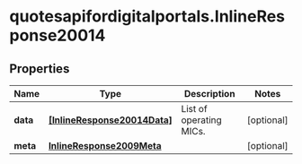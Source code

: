 # quotesapifordigitalportals.InlineResponse20014

## Properties

Name | Type | Description | Notes
------------ | ------------- | ------------- | -------------
**data** | [**[InlineResponse20014Data]**](InlineResponse20014Data.md) | List of operating MICs. | [optional] 
**meta** | [**InlineResponse2009Meta**](InlineResponse2009Meta.md) |  | [optional] 


